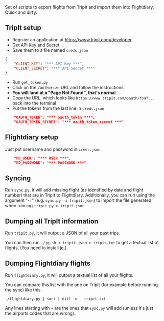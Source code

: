 Set of scripts to export flights from TripIt and import them into Flightdiary. Quick and dirty.

## TripIt setup

* Register an application at https://www.tripit.com/developer
* Get API Key and Secret
* Save them to a file named `creds.json`

```json
{
    "CLIENT_KEY": "*** API Key ***",
    "CLIENT_SECRET": "*** API Secret ***"
}
```

* Run `get_token.py`
* Click on the `/authorize` URL and follow the instructions
* **You will land at a "Page Not Found", that's normal**
* Copy the URL, which looks like `https://www.tripit.com/oauth/foo?...` back into the terminal
* Put the tokens from the last line in `creds.json`

```json
    "OAUTH_TOKEN": "*** oauth_token ***",
    "OAUTH_TOKEN_SECRET": "*** oauth_token_secret ***"
```

## Flightdiary setup

Just put username and password in `creds.json`

```json
    "FD_USER": "*** USER ***",
    "FD_PASSWORD": "*** PASSWORD ***"
```

## Syncing

Run `sync.py`, it will add missing flight (as identified by date and flight number) that are in TripIt to Flightdiary.
Additionally, you can run using the argument "-i <tripit json filename>" (e.g. `sync.py -i tripit.json`) to import the file generated when running `tripit.py > tripit.json`

## Dumping all TripIt information

Run `tripit.py`, it will output a JSON of all your past trips.

You can then run `./jq.sh < tripit.json > tripit.txt` to get a textual list of flights. (You need to install jq.)

## Dumping Flightdiary flights

Run `flightdiary.py`, it will output a textual list of all your flights.

You can compare this list with the one on TripIt (for example before running the sync) like this:

```
./flightdiary.py | sort | diff -u - tripit.txt
```

Any lines starting with `+` are the ones that `sync.py` will add (unless it's just the airports codes that are wrong).
